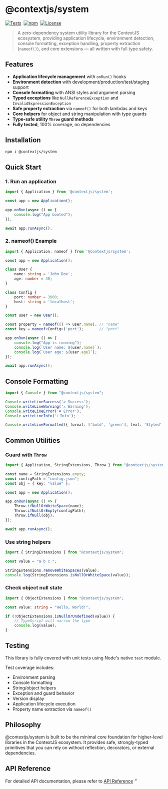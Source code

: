 # @contextjs/system

[![Tests](https://github.com/contextjs/context/actions/workflows/tests.yaml/badge.svg?branch=main)](https://github.com/contextjs/context/actions/workflows/tests.yaml)&nbsp;
[![npm](https://badgen.net/npm/v/@contextjs/system?cache=300)](https://www.npmjs.com/package/@contextjs/system)&nbsp;
[![License](https://badgen.net/static/license/MIT)](https://github.com/contextjs/context/blob/main/LICENSE)

> A zero-dependency system utility library for the ContextJS ecosystem, providing application lifecycle, environment detection, console formatting, exception handling, property extraction (`nameof()`), and core extensions — all written with full type safety.

## Features

- **Application lifecycle management** with `onRun()` hooks
- **Environment detection** with development/production/test/staging support
- **Console formatting** with ANSI styles and argument parsing
- **Typed exceptions** like `NullReferenceException` and `InvalidExpressionException`
- **Safe property extraction** via `nameof()` for both lambdas and keys
- **Core helpers** for object and string manipulation with type guards
- **Type-safe utility `Throw` guard methods**
- **Fully tested**, 100% coverage, no dependencies

## Installation

```bash
npm i @contextjs/system
```

## Quick Start

### 1. Run an application

```typescript
import { Application } from '@contextjs/system';

const app = new Application();

app.onRun(async () => {
    console.log("App booted");
});

await app.runAsync();
```

### 2. nameof() Example

```typescript
import { Application, nameof } from '@contextjs/system';

const app = new Application();

class User {
    name: string = 'John Doe';
    age: number = 30;
}

class Config {
    port: number = 3000;
    host: string = 'localhost';
}

const user = new User();

const property = nameof(() => user.name); // "name"
const key = nameof<Config>('port');       // "port"

app.onRun(async () => {
    console.log("App is running");
    console.log(`User name: ${user.name}`);
    console.log(`User age: ${user.age}`);
});

await app.runAsync();
```
## Console Formatting

```typescript
import { Console } from "@contextjs/system";

Console.writeLineSuccess('✔ Success');
Console.writeLineWarning('⚠ Warning');
Console.writeLineError('✖ Error');
Console.writeLineInfo('ℹ Info');

Console.writeLineFormatted({ format: ['bold', 'green'], text: 'Styled' });
```

## Common Utilities

### Guard with `Throw`

```typescript
import { Application, StringExtensions, Throw } from "@contextjs/system";

const name = StringExtensions.empty;
const configPath = "config.json";
const obj = { key: "value" };

const app = new Application();

app.onRun(async () => {
    Throw.ifNullOrWhiteSpace(name);
    Throw.ifNullOrEmpty(configPath);
    Throw.ifNull(obj);
});

await app.runAsync();
```

### Use string helpers

```typescript
import { StringExtensions } from "@contextjs/system";

const value = "a b c ";

StringExtensions.removeWhiteSpaces(value);
console.log(StringExtensions.isNullOrWhiteSpace(value));
```

### Check object null state

```typescript
import { ObjectExtensions } from "@contextjs/system";

const value: string = "Hello, World!";

if (!ObjectExtensions.isNullOrUndefined(value)) {
    // TypeScript will narrow the type
    console.log(value);
}
```

## Testing

This library is fully covered with unit tests using Node's native `test` module.

Test coverage includes:
- Environment parsing
- Console formatting
- String/object helpers
- Exception and guard behavior
- Version display
- Application lifecycle execution
- Property name extraction via `nameof()`

## Philosophy

@contextjs/system is built to be the minimal core foundation for higher-level libraries in the ContextJS ecosystem.
It provides safe, strongly-typed primitives that you can rely on without reflection, decorators, or external dependencies.

## API Reference
For detailed API documentation, please refer to <a href="https://contextjs.dev/api/system#api-reference" target="_blank" rel="noopener noreferrer">API Reference</a>
<span style="font-size:0.75em;vertical-align:super;">↗️</span>